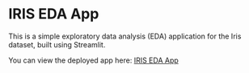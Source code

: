 # IRIS EDA App

This is a simple exploratory data analysis (EDA) application for the Iris dataset, built using Streamlit.

You can view the deployed app here: [IRIS EDA App](https://irisedaapp-af2fqtwvrslbpeugzhqwz5.streamlit.app/)
